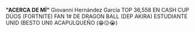 **"ACERCA DE MÍ"**
Giovanni Hernández García 
TOP 36,558 EN CASH CUP DÚOS (FORTNITE)
FAN 1# DE DRAGON BALL (DEP AKIRA)
ESTUDIANTE UNID (BESTO UNI)
ACAPULQUEÑO (😁😔😭)
